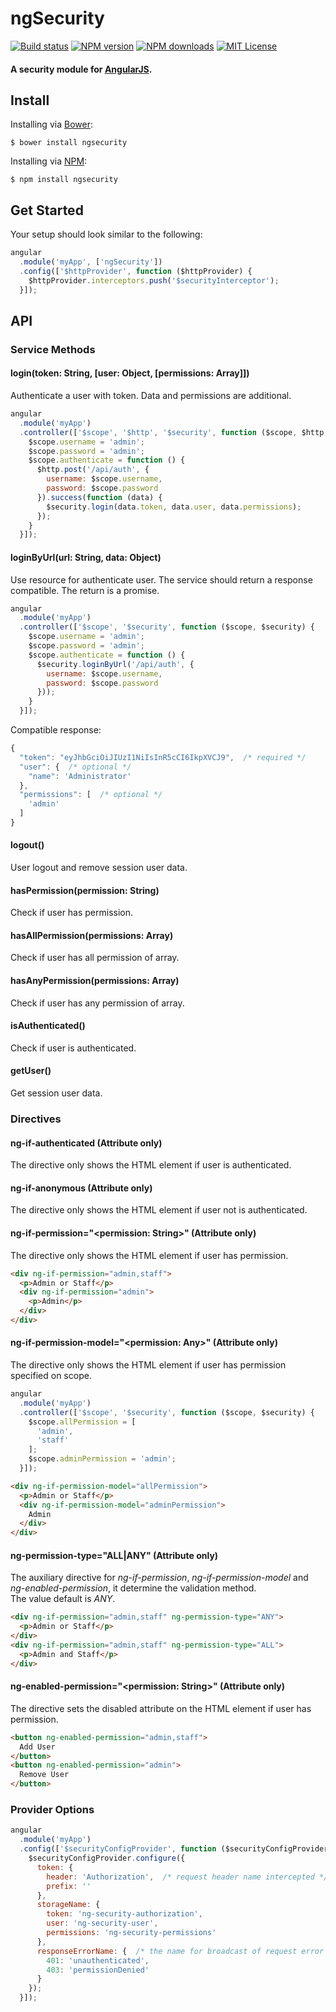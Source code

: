 # ngSecurity #

[![Build status][build-status-image]][build-status-url] [![NPM version][npm-version-image]][npm-url] [![NPM downloads][npm-downloads-image]][npm-url] [![MIT License][license-image]][license-url]

#### A security module for [AngularJS](http://angularjs.org). ####

## Install ##
Installing via [Bower](http://bower.io/):  
```shell
$ bower install ngsecurity
```

Installing via [NPM](https://www.npmjs.org/):  
```shell
$ npm install ngsecurity
```

## Get Started ##
Your setup should look similar to the following:
```javascript
angular
  .module('myApp', ['ngSecurity'])
  .config(['$httpProvider', function ($httpProvider) {
    $httpProvider.interceptors.push('$securityInterceptor');
  }]);
```

## API ##

### Service Methods ###
#### login(token: String, [user: Object, [permissions: Array]]) ####
Authenticate a user with token. Data and permissions are additional.  

```javascript
angular
  .module('myApp')
  .controller(['$scope', '$http', '$security', function ($scope, $http, $security) {
    $scope.username = 'admin';
    $scope.password = 'admin';
    $scope.authenticate = function () {
      $http.post('/api/auth', {
        username: $scope.username,
        password: $scope.password
      }).success(function (data) {
        $security.login(data.token, data.user, data.permissions);
      });
    }
  }]);
```

#### loginByUrl(url: String, data: Object) ####
Use resource for authenticate user. The service should return a response compatible. The return is a promise.  

```javascript
angular
  .module('myApp')
  .controller(['$scope', '$security', function ($scope, $security) {
    $scope.username = 'admin';
    $scope.password = 'admin';
    $scope.authenticate = function () {
      $security.loginByUrl('/api/auth', {
        username: $scope.username,
        password: $scope.password
      }));
    }
  }]);
```

Compatible response:  

```javascript
{
  "token": "eyJhbGciOiJIUzI1NiIsInR5cCI6IkpXVCJ9",  /* required */
  "user": {  /* optional */
    "name": 'Administrator'
  },
  "permissions": [  /* optional */
    'admin'
  ]
}
```

#### logout() ####
User logout and remove session user data.  

#### hasPermission(permission: String) ####
Check if user has permission.  

#### hasAllPermission(permissions: Array) ####
Check if user has all permission of array.  

#### hasAnyPermission(permissions: Array) ####
Check if user has any permission of array.  

#### isAuthenticated() ####
Check if user is authenticated.  

#### getUser() ####
Get session user data.  

### Directives ###

#### ng-if-authenticated (Attribute only)  ####
The directive only shows the HTML element if user is authenticated.

#### ng-if-anonymous (Attribute only)  ####
The directive only shows the HTML element if user not is authenticated.

#### ng-if-permission="\<permission: String\>" (Attribute only)  ####
The directive only shows the HTML element if user has permission.  

```html
<div ng-if-permission="admin,staff">
  <p>Admin or Staff</p>
  <div ng-if-permission="admin">
    <p>Admin</p>
  </div>
</div>
```

#### ng-if-permission-model="\<permission: Any\>" (Attribute only)  ####
The directive only shows the HTML element if user has permission specified on scope.  

```javascript
angular
  .module('myApp')
  .controller(['$scope', '$security', function ($scope, $security) {
    $scope.allPermission = [
      'admin',
      'staff'
    ];
    $scope.adminPermission = 'admin';
  }]);
```
```html
<div ng-if-permission-model="allPermission">
  <p>Admin or Staff</p>
  <div ng-if-permission-model="adminPermission">
    Admin
  </div>
</div>
```

#### ng-permission-type="ALL|ANY" (Attribute only)  ####
The auxiliary directive for *ng-if-permission*, *ng-if-permission-model* and *ng-enabled-permission*, it determine the validation method.  
The value default is *ANY*.
```html
<div ng-if-permission="admin,staff" ng-permission-type="ANY">
  <p>Admin or Staff</p>
</div>
<div ng-if-permission="admin,staff" ng-permission-type="ALL">
  <p>Admin and Staff</p>
</div>
```

#### ng-enabled-permission="\<permission: String\>" (Attribute only)  ####
The directive sets the disabled attribute on the HTML element if user has permission.  

```html
<button ng-enabled-permission="admin,staff">
  Add User
</button>
<button ng-enabled-permission="admin">
  Remove User
</button>
```

### Provider Options ###
```javascript
angular
  .module('myApp')
  .config(['$securityConfigProvider', function ($securityConfigProvider) {
    $securityConfigProvider.configure({
      token: {
        header: 'Authorization',  /* request header name intercepted */
        prefix: ''
      },
      storageName: {
        token: 'ng-security-authorization',
        user: 'ng-security-user',
        permissions: 'ng-security-permissions'
      },
      responseErrorName: {  /* the name for broadcast of request error intercepted */
        401: 'unauthenticated',
        403: 'permissionDenied'
      }
    });
  }]);
```

[build-status-image]: https://travis-ci.org/concretesolutions/ng-security.svg
[build-status-url]: https://travis-ci.org/concretesolutions/ng-security

[license-image]: http://img.shields.io/badge/license-MIT-blue.svg?style=flat
[license-url]: LICENSE

[npm-url]: https://npmjs.org/package/ngsecurity
[npm-version-image]: http://img.shields.io/npm/v/ngsecurity.svg?style=flat
[npm-downloads-image]: http://img.shields.io/npm/dm/ngsecurity.svg?style=flat

